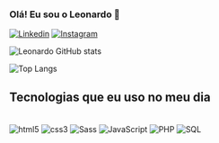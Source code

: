 ### Olá! Eu sou o Leonardo 👋

[![Linkedin](https://img.shields.io/badge/LinkedIn-0077B5?style=for-the-badge&logo=linkedin&logoColor=white)](https://www.linkedin.com/in/leonardof01/)
[![Instagram](https://img.shields.io/badge/Instagram-E4405F?style=for-the-badge&logo=instagram&logoColor=white)](https://www.instagram.com/_leonardof01/)

![Leonardo GitHub stats](https://github-readme-stats.vercel.app/api?username=LeonardoF27&show_icons=true&theme=dracula)

![Top Langs](https://github-readme-stats.vercel.app/api/top-langs/?username=LeonardoF27&size_weight=0.5&count_weight=0.5)

## Tecnologias que eu uso no meu dia

<div style="display: inline_block"><br/>
  <img align="center" alt="html5" src="https://img.shields.io/badge/HTML5-E34F26?style=for-the-badge&logo=html5&logoColor=white"/>
  <img align="center" alt="css3" src="https://img.shields.io/badge/CSS3-1572B6?style=for-the-badge&logo=css3&logoColor=white"/>
   <img align="center" alt="Sass" src="https://img.shields.io/badge/Sass-CC6699?style=for-the-badge&logo=sass&logoColor=white"/>
  <img align="center" alt="JavaScript" src="https://img.shields.io/badge/JavaScript-F7DF1E?style=for-the-badge&logo=javascript&logoColor=black"/>
  <img align="center" alt="PHP" src="https://img.shields.io/badge/PHP-777BB4?style=for-the-badge&logo=php&logoColor=white"/>
  <img align="center" alt="SQL" src="https://img.shields.io/badge/PHP-777BB4?style=for-the-badge&logo=php&logoColor=white"/>
<div/>


